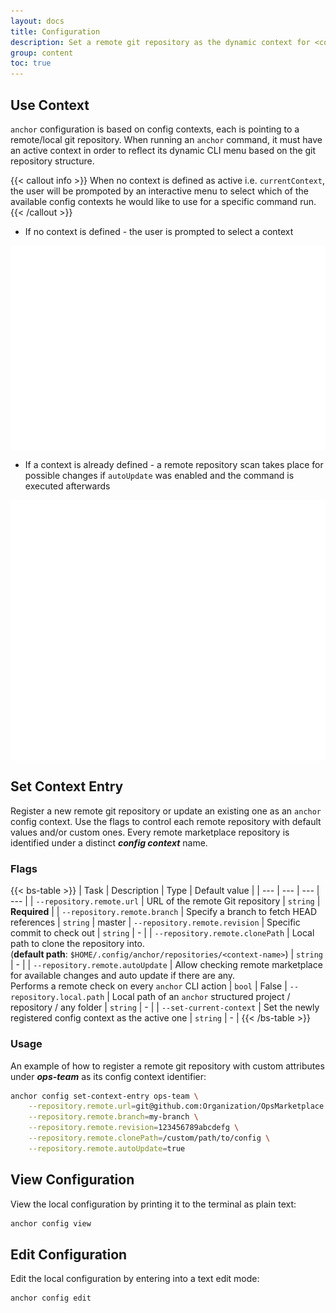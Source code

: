 ```yaml
---
layout: docs
title: Configuration
description: Set a remote git repository as the dynamic context for <code>anchor</code>.
group: content
toc: true
---
```


## Use Context

`anchor` configuration is based on config contexts, each is pointing to a remote/local git repository. When running an `anchor` command, it must have an active context in order to reflect its dynamic CLI menu based on the git repository structure.

{{< callout info >}}
When no context is defined as active i.e. `currentContext`, the user will be prompoted by an interactive menu to select which of the available config contexts he would like to use for a specific command run.
{{< /callout >}}

* If no context is defined - the user is prompted to select a context
<div class="col-lg-6">
   <img style="vertical-align: top;" src="/docs/latest/assets/img/anchor-context-selection.svg" width="600" >
</div>

* If a context is already defined - a remote repository scan takes place for possible changes if `autoUpdate` was enabled and the command is executed afterwards

<div class="col-lg-6">
   <img style="vertical-align: top;" src="/docs/latest/assets/img/anchor-auto-update-flow.svg" width="800" >
</div>

## Set Context Entry

Register a new remote git repository or update an existing one as an `anchor` config context. Use the flags to control each remote repository with default values and/or custom ones. Every remote marketplace repository is identified under a distinct ***config context*** name.

### Flags

{{< bs-table >}}
| Task | Description | Type | Default value | 
| --- | --- | --- | --- |
| `--repository.remote.url` | URL of the remote Git repository | `string` | **Required** |
| `--repository.remote.branch` | Specify a branch to fetch HEAD references | `string` | master
| `--repository.remote.revision` | Specific commit to check out | `string` | - |
| `--repository.remote.clonePath` | Local path to clone the repository into.<br/>(**default path**: `$HOME/.config/anchor/repositories/<context-name>`) | `string` | - |
| `--repository.remote.autoUpdate` | Allow checking remote marketplace for available changes and auto update if there are any.<br>Performs a remote check on every `anchor` CLI action | `bool` | False
| `--repository.local.path` | Local path of an `anchor` structured project / repository / any folder | `string` | - |
| `--set-current-context` | Set the newly registered config context as the active one | `string` | - |
{{< /bs-table >}}

### Usage

An example of how to register a remote git repository with custom attributes under ***ops-team*** as its config context identifier:

```bash
anchor config set-context-entry ops-team \
    --repository.remote.url=git@github.com:Organization/OpsMarketplace.git \
    --repository.remote.branch=my-branch \
    --repository.remote.revision=123456789abcdefg \
    --repository.remote.clonePath=/custom/path/to/config \
    --repository.remote.autoUpdate=true
```

## View Configuration 

View the local configuration by printing it to the terminal as plain text:

```bash
anchor config view
```

## Edit Configuration

Edit the local configuration by entering into a text edit mode:

```bash
anchor config edit
```

